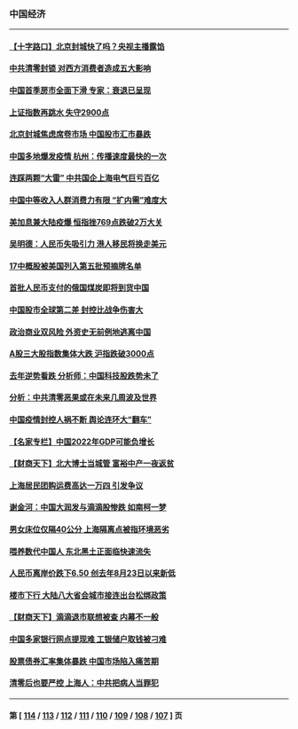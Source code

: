 ### 中国经济
---
#### [【十字路口】北京封城快了吗？央视主播露馅](../../pages/ncid283/n13721080.md) 
#### [中共清零封锁 对西方消费者造成五大影响](../../pages/ncid283/n13721086.md) 
#### [中国首季房市全面下滑 专家：衰退已呈现](../../pages/ncid283/n13720590.md) 
#### [上证指数再跳水 失守2900点](../../pages/ncid283/n13720935.md) 
#### [北京封城焦虑席卷市场 中国股市汇市暴跌](../../pages/ncid283/n13720464.md) 
#### [中国多地爆发疫情 杭州：传播速度最快的一次](../../pages/ncid283/n13720578.md) 
#### [连踩两颗“大雷” 中共国企上海电气巨亏百亿](../../pages/ncid283/n13720372.md) 
#### [中国中等收入人群消费力有限 “扩内需”难度大](../../pages/ncid283/n13720359.md) 
#### [美加息兼大陆疫爆 恒指挫769点跌破2万大关](../../pages/ncid283/n13720493.md) 
#### [吴明德：人民币失吸引力 港人移民将换走美元](../../pages/ncid283/n13720135.md) 
#### [17中概股被美国列入第五批预摘牌名单](../../pages/ncid283/n13720347.md) 
#### [首批人民币支付的俄国煤炭即将到货中国](../../pages/ncid283/n13720391.md) 
#### [中国股市全球第二差 封控比战争伤害大](../../pages/ncid283/n13720380.md) 
#### [政治商业双风险 外资史无前例地逃离中国](../../pages/ncid283/n13720271.md) 
#### [A股三大股指数集体大跌 沪指跌破3000点](../../pages/ncid283/n13720054.md) 
#### [去年逆势看跌 分析师：中国科技股跌势未了](../../pages/ncid283/n13719694.md) 
#### [分析：中共清零恶果或在未来几周波及世界](../../pages/ncid283/n13719436.md) 
#### [中国疫情封控人祸不断 舆论连环大“翻车”](../../pages/ncid283/n13718897.md) 
#### [【名家专栏】中国2022年GDP可能负增长](../../pages/ncid283/n13718525.md) 
#### [【财商天下】北大博士当城管 富裕中产一夜返贫](../../pages/ncid283/n13718664.md) 
#### [上海居民团购运费高达一万四 引发争议](../../pages/ncid283/n13718495.md) 
#### [谢金河：中国大润发与滴滴股惨跌 如南柯一梦](../../pages/ncid283/n13718449.md) 
#### [男女床位仅隔40公分 上海隔离点被指环境恶劣](../../pages/ncid283/n13718406.md) 
#### [喂养数代中国人 东北黑土正面临快速流失](../../pages/ncid283/n13718422.md) 
#### [人民币离岸价跌下6.50 创去年8月23日以来新低](../../pages/ncid283/n13718183.md) 
#### [楼市下行 大陆八大省会城市接连出台松绑政策](../../pages/ncid283/n13718199.md) 
#### [【财商天下】滴滴退市联想被查 内幕不一般](../../pages/ncid283/n13717975.md) 
#### [中国多家银行网点提现难 工银储户取钱被刁难](../../pages/ncid283/n13717978.md) 
#### [股票债券汇率集体暴跌 中国市场陷入痛苦期](../../pages/ncid283/n13717964.md) 
#### [清零后也要严控 上海人：中共把病人当罪犯](../../pages/ncid283/n13717884.md) 

---
#### 第 [ [114](./114.md) / [113](./113.md) / [112](./112.md) / [111](./111.md) / [110](./110.md) / [109](./109.md) / [108](./108.md) / [107](./107.md) ] 页
